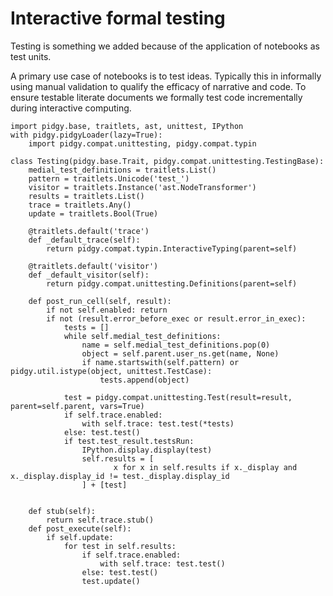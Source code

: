 # Interactive formal testing

Testing is something we added because of the application of notebooks as test units.

A primary use case of notebooks is to test ideas. Typically this in informally using
manual validation to qualify the efficacy of narrative and code. To ensure testable literate documents
we formally test code incrementally during interactive computing.

    import pidgy.base, traitlets, ast, unittest, IPython
    with pidgy.pidgyLoader(lazy=True):
        import pidgy.compat.unittesting, pidgy.compat.typin

    class Testing(pidgy.base.Trait, pidgy.compat.unittesting.TestingBase):
        medial_test_definitions = traitlets.List()
        pattern = traitlets.Unicode('test_')
        visitor = traitlets.Instance('ast.NodeTransformer')
        results = traitlets.List()
        trace = traitlets.Any()
        update = traitlets.Bool(True)

        @traitlets.default('trace')
        def _default_trace(self):
            return pidgy.compat.typin.InteractiveTyping(parent=self)

        @traitlets.default('visitor')
        def _default_visitor(self):
            return pidgy.compat.unittesting.Definitions(parent=self)

        def post_run_cell(self, result):
            if not self.enabled: return
            if not (result.error_before_exec or result.error_in_exec):
                tests = []
                while self.medial_test_definitions:
                    name = self.medial_test_definitions.pop(0)
                    object = self.parent.user_ns.get(name, None)
                    if name.startswith(self.pattern) or pidgy.util.istype(object, unittest.TestCase):
                        tests.append(object)

                test = pidgy.compat.unittesting.Test(result=result, parent=self.parent, vars=True)
                if self.trace.enabled:
                    with self.trace: test.test(*tests)
                else: test.test()
                if test.test_result.testsRun:
                    IPython.display.display(test)
                    self.results = [
                           x for x in self.results if x._display and x._display.display_id != test._display.display_id
                    ] + [test]


        def stub(self):
            return self.trace.stub()
        def post_execute(self):
            if self.update: 
                for test in self.results:
                    if self.trace.enabled:
                        with self.trace: test.test()
                    else: test.test()
                    test.update()
